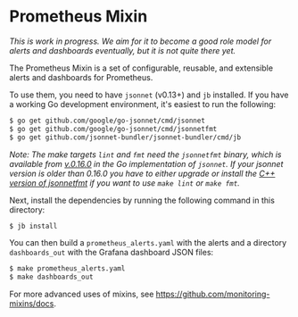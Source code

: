 # Prometheus Mixin

_This is work in progress. We aim for it to become a good role model for alerts
and dashboards eventually, but it is not quite there yet._

The Prometheus Mixin is a set of configurable, reusable, and extensible alerts
and dashboards for Prometheus.

To use them, you need to have `jsonnet` (v0.13+) and `jb` installed. If you
have a working Go development environment, it's easiest to run the following:
```bash
$ go get github.com/google/go-jsonnet/cmd/jsonnet
$ go get github.com/google/go-jsonnet/cmd/jsonnetfmt 
$ go get github.com/jsonnet-bundler/jsonnet-bundler/cmd/jb
```

_Note: The make targets `lint` and `fmt` need the `jsonnetfmt` binary, which is
available from [v.0.16.0](https://github.com/google/jsonnet/releases/tag/v0.16.0) in the Go implementation of `jsonnet`. If your jsonnet version is older than 0.16.0 you have to either upgrade or install the [C++ version of
jsonnetfmt](https://github.com/google/jsonnet) if you want to use `make lint`
or `make fmt`._

Next, install the dependencies by running the following command in this
directory:
```bash
$ jb install
```

You can then build a `prometheus_alerts.yaml` with the alerts and a directory
`dashboards_out` with the Grafana dashboard JSON files:
```bash
$ make prometheus_alerts.yaml
$ make dashboards_out
```

For more advanced uses of mixins, see https://github.com/monitoring-mixins/docs.

